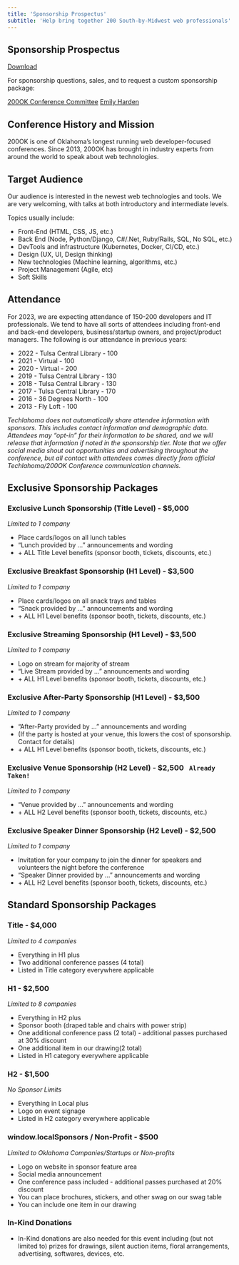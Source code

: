 ```yaml
---
title: 'Sponsorship Prospectus'
subtitle: 'Help bring together 200 South-by-Midwest web professionals'
---
```


<section>

  # Sponsorship Prospectus

  <a class="button section-button" href="/sponsorship/200OK-Sponsorship-Prospectus-2023.pdf" title="Download as PDF (108KB)">Download <span><i class="ri-file-download-line ; ml-2"></i><span></a>

  For sponsorship questions, sales, and to request a custom sponsorship package:

  <div class="flex gap-6 flex-col md:flex-row mt-3">
    <a class="button" href="mailto:200ok@techlahoma.org">200OK Conference Committee</a>
    <a class="button" href="mailto:emilyharden@techlahoma.org">Emily Harden</a>
  </div>

</section>

<section>

  ## Conference History and Mission

  200OK is one of Oklahoma’s longest running web developer-focused conferences. Since 2013, 200OK has brought in industry experts from around the world to speak about web technologies.

  ## Target Audience

  Our audience is interested in the newest web technologies and tools. We are very welcoming, with talks at both introductory and intermediate levels.

  Topics usually include:

  - Front-End (HTML, CSS, JS, etc.)
  - Back End (Node, Python/Django, C#/.Net, Ruby/Rails, SQL, No SQL, etc.)
  - DevTools and infrastructure (Kubernetes, Docker, CI/CD, etc.)
  - Design (UX, UI, Design thinking)
  - New technologies (Machine learning, algorithms, etc.)
  - Project Management (Agile, etc)
  - Soft Skills

  ## Attendance

  For 2023, we are expecting attendance of 150-200 developers and IT professionals. We tend to have all sorts of attendees including front-end and back-end developers, business/startup owners, and project/product managers. The following is our attendance in previous years:

  - 2022 - Tulsa Central Library - 100
  - 2021 - Virtual - 100
  - 2020 - Virtual - 200
  - 2019 - Tulsa Central Library - 130
  - 2018 - Tulsa Central Library - 130
  - 2017 - Tulsa Central Library - 170
  - 2016 - 36 Degrees North - 100
  - 2013 - Fly Loft - 100

  *Techlahoma does not automatically share attendee information with sponsors. This includes contact information and demographic data. Attendees may “opt-in” for their information to be shared, and we will release that information if noted in the sponsorship tier. Note that we offer social media shout out opportunities and advertising throughout the conference, but all contact with attendees comes directly from official Techlahoma/200OK Conference communication channels.*

</section>

<section>

  ## Exclusive Sponsorship Packages

  ### Exclusive Lunch Sponsorship (Title Level) - $5,000

  *Limited to 1 company*

  - Place cards/logos on all lunch tables
  - “Lunch provided by ...” announcements and wording
  - \+ ALL Title Level benefits (sponsor booth, tickets, discounts, etc.)

  ### Exclusive Breakfast Sponsorship (H1 Level) - $3,500

  *Limited to 1 company*

  - Place cards/logos on all snack trays and tables
  - “Snack provided by ...” announcements and wording
  - \+ ALL H1 Level benefits (sponsor booth, tickets, discounts, etc.)

  ### Exclusive Streaming Sponsorship (H1 Level) - $3,500

  *Limited to 1 company*

  - Logo on stream for majority of stream
  - “Live Stream provided by ...” announcements and wording
  - \+ ALL H1 Level benefits (sponsor booth, tickets, discounts, etc.)

  ### Exclusive After-Party Sponsorship (H1 Level) - $3,500

  *Limited to 1 company*

  - “After-Party provided by ...” announcements and wording
  - (If the party is hosted at your venue, this lowers the cost of sponsorship. Contact for details)
  - \+ ALL H1 Level benefits (sponsor booth, tickets, discounts, etc.)

  ### <span class="line-through">Exclusive Venue Sponsorship (H2 Level) - $2,500</span> &nbsp; `Already Taken!`

  *Limited to 1 company*

  - “Venue provided by ...” announcements and wording
  - \+ ALL H2 Level benefits (sponsor booth, tickets, discounts, etc.)

  ### Exclusive Speaker Dinner Sponsorship (H2 Level) - $2,500

  *Limited to 1 company*

  - Invitation for your company to join the dinner for speakers and volunteers the night
  before the conference
  - “Speaker Dinner provided by ...” announcements and wording
  - \+ ALL H2 Level benefits (sponsor booth, tickets, discounts, etc.)

</section>

<section>

  ## Standard Sponsorship Packages

  ### Title - $4,000

  *Limited to 4 companies*

  - Everything in H1 plus
  - Two additional conference passes (4 total)
  - Listed in Title category everywhere applicable

  ### H1 - $2,500

  *Limited to 8 companies*

  - Everything in H2 plus
  - Sponsor booth (draped table and chairs with power strip)
  - One additional conference pass (2 total) - additional passes purchased at 30% discount
  - One additional item in our drawing(2 total)
  - Listed in H1 category everywhere applicable

  ### H2 - $1,500

  *No Sponsor Limits*

  - Everything in Local plus
  - Logo on event signage
  - Listed in H2 category everywhere applicable

  ### window.localSponsors / Non-Profit - $500

  *Limited to Oklahoma Companies/Startups or Non-profits*

  - Logo on website in sponsor feature area
  - Social media announcement
  - One conference pass included - additional passes purchased at 20% discount
  - You can place brochures, stickers, and other swag on our swag table
  - You can include one item in our drawing

  ### In-Kind Donations

  - In-Kind donations are also needed for this event including (but not limited to) prizes for
  drawings, silent auction items, floral arrangements, advertising, softwares, devices, etc.

</section>
